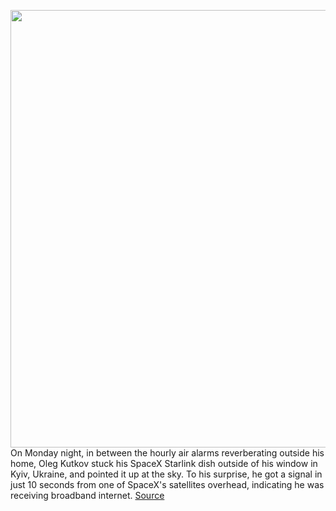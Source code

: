 <img src='https://cdn.vox-cdn.com/thumbor/v6hTl_GPIsFpXTO4U0kgn6wPsDs=/0x0:1852x2047/1200x800/filters:focal(754x643:1050x939)/cdn.vox-cdn.com/uploads/chorus_image/image/70565912/h4iQBBM9.0.jpg' width='700px' /><br/>
On Monday night, in between the hourly air alarms reverberating outside his home, Oleg Kutkov stuck his SpaceX Starlink dish outside of his window in Kyiv, Ukraine, and pointed it up at the sky. To his surprise, he got a signal in just 10 seconds from one of SpaceX's satellites overhead, indicating he was receiving broadband internet.
<a href='https://www.theverge.com/2022/3/1/22956481/ukraine-spacex-starlink-oleg-krutkov-dish-internet-russia-invasion'> Source <a/>